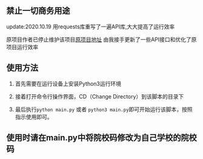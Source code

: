 
## 禁止一切商务用途
update:2020.10.19
用requests库重写了一遍API库,大大提高了运行效率

原项目作者已停止维护该项目[原项目地址](https://github.com/WeiYuanStudio/AutoWeiBan)
由我接手更新了一些API接口和优化了原项目运行效率

## 使用方法

1. 首先需要在运行设备上安装Python3运行环境

2. 接着打开命令行操作界面，CD（Change Directory）到该脚本的目录下

3. 最后执行`python main.py` 或者 `python3 main.py`即可开始运行该脚本，按照指示使用即可。

## 使用时请在main.py中将院校码修改为自己学校的院校码
